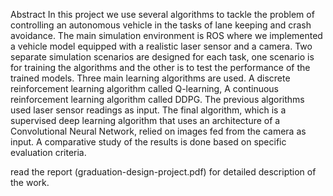 Abstract
In this project we use several algorithms to tackle the problem of controlling an
autonomous vehicle in the tasks of lane keeping and crash avoidance. The main
simulation environment is ROS where we implemented a vehicle model equipped
with a realistic laser sensor and a camera. Two separate simulation scenarios are
designed for each task, one scenario is for training the algorithms and the other is
to test the performance of the trained models. Three main learning algorithms are
used. A discrete reinforcement learning algorithm called Q-learning, A continuous
reinforcement learning algorithm called DDPG. The previous algorithms used laser
sensor readings as input. The final algorithm, which is a supervised deep learning
algorithm that uses an architecture of a Convolutional Neural Network, relied on
images fed from the camera as input. A comparative study of the results is done
based on specific evaluation criteria.

read the report (graduation-design-project.pdf) for detailed description of the work.
